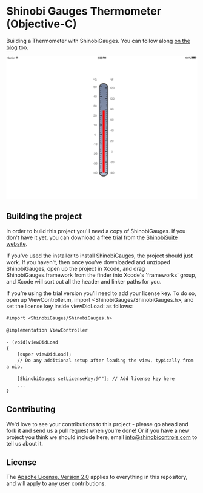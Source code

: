 Shinobi Gauges Thermometer (Objective-C)
=====================

Building a Thermometer with ShinobiGauges. You can follow along [on the blog](http://www.shinobicontrols.com/blog/posts/2013/11/01/turning-up-the-heat-with-shinobigauges/) too.

![Screenshot](screenshot.png?raw=true)

Building the project
------------------

In order to build this project you'll need a copy of ShinobiGauges. If you don't have it yet, you can download a free trial from the [ShinobiSuite website](http://www.shinobicontrols.com/ios/shinobisuite/).

If you've used the installer to install ShinobiGauges, the project should just work. If you haven't, then once you've downloaded and unzipped ShinobiGauges, open up the project in Xcode, and drag ShinobiGauges.framework from the finder into Xcode's 'frameworks' group, and Xcode will sort out all the header and linker paths for you.

If you’re using the trial version you’ll need to add your license key. To do so, open up ViewController.m, import <ShinobiGauges/ShinobiGauges.h>, and set the license key inside viewDidLoad: as follows:

	#import <ShinobiGauges/ShinobiGauges.h>

	@implementation ViewController
	
	- (void)viewDidLoad
	{
    	[super viewDidLoad];
		// Do any additional setup after loading the view, typically from a nib.
    	
    	[ShinobiGauges setLicenseKey:@""]; // Add license key here
    	...
    }

Contributing
------------

We'd love to see your contributions to this project - please go ahead and fork it and send us a pull request when you're done! Or if you have a new project you think we should include here, email info@shinobicontrols.com to tell us about it.

License
-------

The [Apache License, Version 2.0](license.txt) applies to everything in this repository, and will apply to any user contributions.

